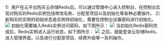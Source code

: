 1）用户在云平台购买云存储Redis后，可以通过管理中心进入控制台，在控制台实现对购买的Redis实例包括修改名称、分配至项目以及初始化等各种必要操作。
2）新购买的实例的初始状态是实例待初始化，需要在控制台设置密码进行初始化。
 ![](http://imgcache.tce.fsphere.cn/static/mccdn.qcloud.com/static/img/d051ab94b01ed09f68c1cf5f8632dfa2/6.png)
初始化需要输入Redis实例访问密码，如下图所示：
 ![](http://imgcache.tce.fsphere.cn/static/mccdn.qcloud.com/static/img/dda28a7c556edc59c2b6a2448622b32b/7.png)
当初始化Redis密码完成后，Redis实例进入运行状态，如下图所示：
 ![](http://imgcache.tce.fsphere.cn/static/mccdn.qcloud.com/static/img/b242ffab1d5fe01754460cc3f955f6d6/8.png)
之后，就能登录云存储Redis、进入管理界面，以及进行分配至项目、续费升级等一系列操作。
